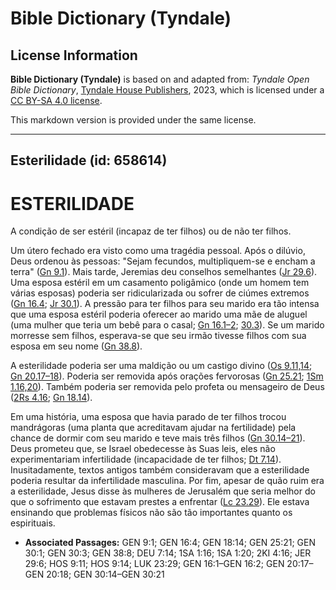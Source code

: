 # Bible Dictionary (Tyndale)

## License Information

**Bible Dictionary (Tyndale)** is based on and adapted from: _Tyndale Open Bible Dictionary_, [Tyndale House Publishers](https://tyndaleopenresources.com/), 2023, which is licensed under a [CC BY-SA 4.0 license](https://creativecommons.org/licenses/by-sa/4.0/legalcode.en).

This markdown version is provided under the same license.



--------------------------------

## Esterilidade (id: 658614)

ESTERILIDADE
============

A condição de ser estéril (incapaz de ter filhos) ou de não ter filhos.

Um útero fechado era visto como uma tragédia pessoal. Após o dilúvio, Deus ordenou às pessoas: "Sejam fecundos, multipliquem\-se e encham a terra" ([Gn 9\.1](https://ref.ly/Gen9:1)). Mais tarde, Jeremias deu conselhos semelhantes ([Jr 29\.6](https://ref.ly/Jer29:6)). Uma esposa estéril em um casamento poligâmico (onde um homem tem várias esposas) poderia ser ridicularizada ou sofrer de ciúmes extremos ([Gn 16\.4](https://ref.ly/Gen16:4); [Jr 30\.1](https://ref.ly/Gen30:1)). A pressão para ter filhos para seu marido era tão intensa que uma esposa estéril poderia oferecer ao marido uma mãe de aluguel (uma mulher que teria um bebê para o casal; [Gn 16\.1–2](https://ref.ly/Gen16:1-Gen16:2); [30\.3](https://ref.ly/Gen30:3)). Se um marido morresse sem filhos, esperava\-se que seu irmão tivesse filhos com sua esposa em seu nome ([Gn 38\.8](https://ref.ly/Gen38:8)).

A esterilidade poderia ser uma maldição ou um castigo divino ([Os 9\.11,14](https://ref.ly/Hos9:11); [Gn 20\.17–18](https://ref.ly/Gen20:17-Gen20:18)). Poderia ser removida após orações fervorosas ([Gn 25\.21](https://ref.ly/Gen25:21); [1Sm 1\.16,20](https://ref.ly/1Sam1:16,1Sam1:20)). Também poderia ser removida pelo profeta ou mensageiro de Deus ([2Rs 4\.16](https://ref.ly/2Kgs4:16); [Gn 18\.14](https://ref.ly/Gen18:14)).

Em uma história, uma esposa que havia parado de ter filhos trocou mandrágoras (uma planta que acreditavam ajudar na fertilidade) pela chance de dormir com seu marido e teve mais três filhos ([Gn 30\.14–21](https://ref.ly/Gen30:14-Gen30:21)). Deus prometeu que, se Israel obedecesse às Suas leis, eles não experimentariam infertilidade (incapacidade de ter filhos; [Dt 7\.14](https://ref.ly/Deut7:14)). Inusitadamente, textos antigos também consideravam que a esterilidade poderia resultar da infertilidade masculina. Por fim, apesar de quão ruim era a esterilidade, Jesus disse às mulheres de Jerusalém que seria melhor do que o sofrimento que estavam prestes a enfrentar ([Lc 23\.29](https://ref.ly/Luke23:29)). Ele estava ensinando que problemas físicos não são tão importantes quanto os espirituais.

* **Associated Passages:** GEN 9:1; GEN 16:4; GEN 18:14; GEN 25:21; GEN 30:1; GEN 30:3; GEN 38:8; DEU 7:14; 1SA 1:16; 1SA 1:20; 2KI 4:16; JER 29:6; HOS 9:11; HOS 9:14; LUK 23:29; GEN 16:1–GEN 16:2; GEN 20:17–GEN 20:18; GEN 30:14–GEN 30:21

